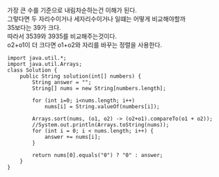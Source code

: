 가장 큰 수를 기준으로 내림차순하는건 이해가 된다.   
그렇다면 두 자리수이거나 세자리수이거나 일떄는 어떻게 비교해야할까   
35보다는 39가 크다.   
따라서 3539와 3935를 비교해주는것이다.   
o2+o1이 더 크다면 o1+o2와 자리를 바꾸는 정렬을 사용한다.   

```
import java.util.*;
import java.util.Arrays;
class Solution {
    public String solution(int[] numbers) {
        String answer = "";
        String[] nums = new String[numbers.length];

        for (int i=0; i<nums.length; i++) 
            nums[i] = String.valueOf(numbers[i]);
        
        Arrays.sort(nums, (o1, o2) -> (o2+o1).compareTo(o1 + o2));
        //System.out.println(Arrays.toString(nums));
        for (int i = 0; i < nums.length; i++) {
            answer += nums[i];
        }
        
        return nums[0].equals("0") ? "0" : answer;
    }
}
```
